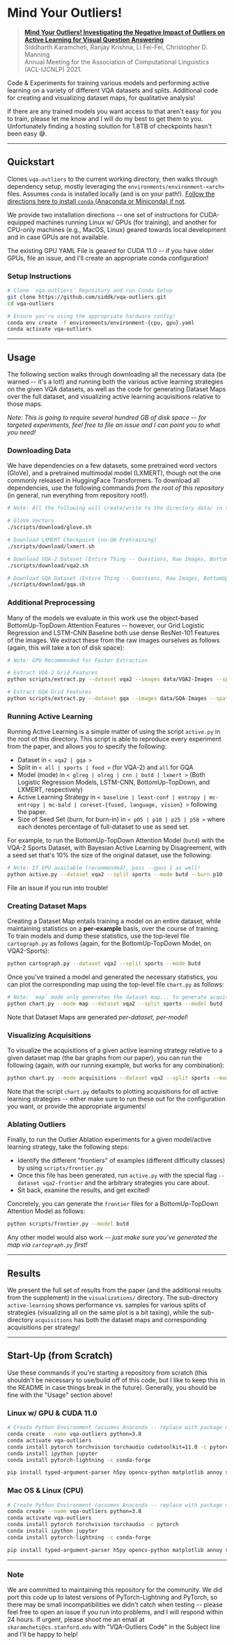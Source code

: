 # Mind Your Outliers!

> [**Mind Your Outliers! Investigating the Negative Impact of Outliers on Active Learning for Visual Question Answering**](https://arxiv.org/abs/2107.02331)  
> Siddharth Karamcheti, Ranjay Krishna, Li Fei-Fei, Christopher D. Manning  
> Annual Meeting for the Association of Computational Linguistics (ACL-IJCNLP) 2021.

Code & Experiments for training various models and performing active learning on a variety of different VQA datasets
and splits. Additional code for creating and visualizing dataset maps, for qualitative analysis!

If there are any trained models you want access to that aren't easy for you to train, please let me know and I will
do my best to get them to you. Unfortunately finding a hosting solution for 1.8TB of checkpoints hasn't been easy 
:sweat_smile:.

---

## Quickstart

Clones `vqa-outliers` to the current working directory, then walks through dependency setup, mostly leveraging the 
`environments/environment-<arch>` files. Assumes `conda` is installed locally (and is on your path!). [Follow the 
directions here to install `conda` (Anaconda or Miniconda) 
if not](https://docs.conda.io/projects/conda/en/latest/user-guide/install/index.html).

We provide two installation directions -- one set of instructions for CUDA-equipped machines running Linux w/ GPUs 
(for training), and another for CPU-only machines (e.g., MacOS, Linux) geared towards local development and in case
GPUs are not available.

The existing GPU YAML File is geared for CUDA 11.0 -- if you have older GPUs, file an issue, and I'll create an 
appropriate conda configuration!

### Setup Instructions

```bash
# Clone `vqa-outliers` Repository and run Conda Setup
git clone https://github.com/siddk/vqa-outliers.git
cd vqa-outliers

# Ensure you're using the appropriate hardware config!
conda env create -f environments/environment-{cpu, gpu}.yaml
conda activate vqa-outliers
``` 

---

## Usage

The following section walks through downloading all the necessary data (be warned -- it's a lot!) and running both the
various active learning strategies on the given VQA datasets, as well as the code for generating Dataset Maps over the 
full dataset, and visualizing active learning acquisitions relative to those maps.

*Note: This is going to require several hundred GB of disk space -- for targeted experiments, feel free to file
an issue and I can point you to what you need!*

### Downloading Data

We have dependencies on a few datasets, some pretrained word vectors (GloVe), and a pretrained multimodal model 
(LXMERT), though not the one commonly released in HuggingFace Transformers. To download all dependencies, use the 
following commands *from the root of this repository* (in general, run everything from repository root!).

```bash
# Note: All the following will create/write to the directory data/ in the current repository -- feel free to change!

# GloVe Vectors
./scripts/download/glove.sh

# Download LXMERT Checkpoint (no-QA Pretraining)
./scripts/download/lxmert.sh

# Download VQA-2 Dataset (Entire Thing -- Questions, Raw Images, BottomUp Object Features)!
./scripts/download/vqa2.sh

# Download GQA Dataset (Entire Thing -- Questions, Raw Images, BottomUp Object Features)!
./scripts/download/gqa.sh
```

### Additional Preprocessing

Many of the models we evaluate in this work use the object-based BottomUp-TopDown Attention Features -- however, our
Grid Logistic Regression and LSTM-CNN Baseline both use dense ResNet-101 Features of the images. We extract these from 
the raw images ourselves as follows (again, this will take a ton of disk space):

```bash
# Note: GPU Recommended for Faster Extraction

# Extract VQA-2 Grid Features
python scripts/extract.py --dataset vqa2 --images data/VQA2-Images --spatial data/VQA2-Spatials

# Extract GQA Grid Features
python scripts/extract.py --dataset gqa --images data/GQA-Images --spatial data/GQA-Spatials
```

### Running Active Learning

Running Active Learning is a simple matter of using the script `active.py` in the root of this directory. This script
is able to reproduce every experiment from the paper, and allows you to specify the following:
- Dataset in `< vqa2 | gqa >`
- Split in `< all | sports | food >` (for VQA-2) and `all` for GQA
- Model (mode) in `< glreg | olreg | cnn | butd | lxmert >` (Both Logistic Regression Models, LSTM-CNN, BottomUp-TopDown, and LXMERT, respectively)
- Active Learning Strategy in `< baseline | least-conf | entropy | mc-entropy | mc-bald | coreset-{fused, language, vision} >` following the paper.
- Size of Seed Set (burn, for burn-in) in `< p05 | p10 | p25 | p50 >` where each denotes percentage of full-dataset to use as seed set. 

For example, to run the BottomUp-TopDown Attention Model (`butd`) with the VQA-2 Sports Dataset, with Bayesian Active Learning by Disagreement,
with a seed set that's 10\% the size of the original dataset, use the following:

```bash
# Note: If GPU available (recommended), pass --gpus 1 as well!
python active.py --dataset vqa2 --split sports --mode butd --burn p10 --strategy mc-bald
```

File an issue if you run into trouble!

### Creating Dataset Maps

Creating a Dataset Map entails training a model on an entire dataset, while maintaining statistics on a **per-example**
basis, over the course of training. To train models and dump these statistics, use the top-level file `cartograph.py` as
follows (again, for the BottomUp-TopDown Model, on VQA2-Sports):

```bash
python cartograph.py --dataset vqa2 --split sports --mode butd
```

Once you've trained a model and generated the necessary statistics, you can plot the corresponding map using
the top-level file `chart.py` as follows:

```bash
# Note: `map` mode only generates the dataset map... to generate acquisition plots, see below!
python chart.py --mode map --dataset vqa2 --split sports --model butd
```

Note that Dataset Maps are generated *per-dataset, per-model*!

### Visualizing Acquisitions

To visualize the acquisitions of a given active learning strategy relative to a given dataset map (the bar graphs from
our paper), you can run the following (again, with our running example, but works for any combination):

```bash
python chart.py --mode acquisitions --dataset vqa2 --split sports --model butd --burn p10 --strategies mc-bald
```

Note that the script `chart.py` defaults to plotting acquisitions for *all* active learning strategies -- either make
sure to run these out for the configuration you want, or provide the appropriate arguments!

### Ablating Outliers

Finally, to run the Outlier Ablation experiments for a given model/active learning strategy, take the following steps:
- Identify the different "frontiers" of examples (different difficulty classes) by using `scripts/frontier.py`
- Once this file has been generated, run `active.py` with the special flag `--dataset vqa2-frontier` and the arbitrary strategies you care about.
- Sit back, examine the results, and get excited!

Concretely, you can generate the `frontier` files for a BottomUp-TopDown Attention Model as follows:

```bash
python scripts/frontier.py --model butd
```

Any other model would also work -- *just make sure you've generated the map via `cartograph.py` first!*

---

## Results

We present the full set of results from the paper (and the additional results from the supplement) in the 
`visualizations/` directory. The sub-directory `active-learning` shows performance vs. samples for various splits of 
strategies (visualizing all on the same plot is a bit taxing), while the sub-directory `acquisitions` has both the
dataset maps and corresponding acquisitions per strategy!

---

## Start-Up (from Scratch)

Use these commands if you're starting a repository from scratch (this shouldn't be necessary to use/build off of this
code, but I like to keep this in the README in case things break in the future). Generally, you should be fine with
the "Usage" section above!

### Linux w/ GPU & CUDA 11.0

```bash
# Create Python Environment (assumes Anaconda -- replace with package manager of choice!)
conda create --name vqa-outliers python=3.8
conda activate vqa-outliers
conda install pytorch torchvision torchaudio cudatoolkit=11.0 -c pytorch
conda install ipython jupyter
conda install pytorch-lightning -c conda-forge

pip install typed-argument-parser h5py opencv-python matplotlib annoy seaborn spacy scipy transformers scikit-learn
```

### Mac OS & Linux (CPU)

```bash
# Create Python Environment (assumes Anaconda -- replace with package manager of choice!)
conda create --name vqa-outliers python=3.8
conda activate vqa-outliers
conda install pytorch torchvision torchaudio -c pytorch
conda install ipython jupyter
conda install pytorch-lightning -c conda-forge

pip install typed-argument-parser h5py opencv-python matplotlib annoy seaborn spacy scipy transformers scikit-learn
```

---

### Note

We are committed to maintaining this repository for the community. We did port this code up to latest
versions of PyTorch-Lightning and PyTorch, so there may be small incompatibilities we didn't catch when testing -- 
please feel free to open an issue if you run into problems, and I will respond within 24 hours. If urgent, please shoot
me an email at `skaramcheti@cs.stanford.edu` with "VQA-Outliers Code" in the Subject line and I'll be happy to help!
